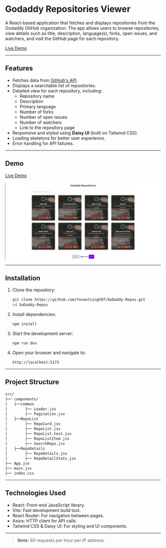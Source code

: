 # Godaddy Repositories Viewer

A React-based application that fetches and displays repositories from the Godaddy GitHub organization. The app allows users to browse repositories, view details such as title, description, language(s), forks, open issues, and watchers, and visit the GitHub page for each repository.

[Live Demo](https://go-daddy-repos.vercel.app)

---

## Features

- Fetches data from [GitHub's API](https://api.github.com/orgs/godaddy/repos).
- Displays a searchable list of repositories.
- Detailed view for each repository, including:
  - Repository name
  - Description
  - Primary language
  - Number of forks
  - Number of open issues
  - Number of watchers
  - Link to the repository page
- Responsive and styled using **Daisy UI** (built on Tailwind CSS).
- Loading skeletons for better user experience.
- Error handling for API failures.

---

## Demo

[Live Demo](https://go-daddy-repos.vercel.app)

![Screenshot of the Godaddy Repositories Viewer](demo-screenshot.png)

---

## Installation

1. Clone the repository:

   ```bash
   git clone https://github.com/Vineetsingh07/GoDaddy-Repos.git
   cd GoDaddy-Repos

   ```

2. Install dependencies:

   ```bash
   npm install

   ```

3. Start the development server:

   ```bash
   npm run dev

   ```

4. Open your browser and navigate to:
   ```arduino
   http://localhost:5173

   ```

---

## Project Structure

```plaintext
src/
├── components/
|   ├──common
|        ├── Loader.jsx
|        ├── Pagination.jsx
|   ├──RepoList
|        ├── RepoCard.jsx
|        ├── RepoList.jsx
|        ├── RepoList.test.jsx
|        ├── RepoListItem.jsx
|        ├── SearchRepo.jsx
|   ├──RepoDetails
|        ├── RepoDetails.jsx
|        ├── RepoDetailStats.jsx
├── App.jsx           
├── main.jsx          
├── index.css         
```

---

## Technologies Used

- React: Front-end JavaScript library.
- Vite: Fast development build tool.
- React Router: For navigation between pages.
- Axios: HTTP client for API calls.
- Tailwind CSS & Daisy UI: For styling and UI components.

---

> **Note:** 60 requests per hour per IP address.
